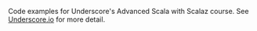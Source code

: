 Code examples for Underscore's Advanced Scala with Scalaz course. See [Underscore.io](http://underscore.io/training/courses/advanced-scala-scalaz/) for more detail.
